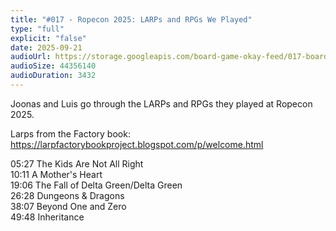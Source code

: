 ```yaml
---
title: "#017 - Ropecon 2025: LARPs and RPGs We Played"
type: "full"
explicit: "false"
date: 2025-09-21
audioUrl: https://storage.googleapis.com/board-game-okay-feed/017-board-game-okay.mp3
audioSize: 44356140
audioDuration: 3432
---
```


Joonas and Luis go through the LARPs and RPGs they played at Ropecon 2025.

Larps from the Factory book: https://larpfactorybookproject.blogspot.com/p/welcome.html

05:27 The Kids Are Not All Right\
10:11 A Mother's Heart\
19:06 The Fall of Delta Green/Delta Green\
26:28 Dungeons & Dragons\
38:07 Beyond One and Zero\
49:48 Inheritance
